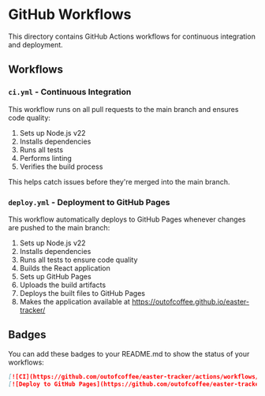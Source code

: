 # GitHub Workflows

This directory contains GitHub Actions workflows for continuous integration and deployment.

## Workflows

### `ci.yml` - Continuous Integration

This workflow runs on all pull requests to the main branch and ensures code quality:

1. Sets up Node.js v22
2. Installs dependencies 
3. Runs all tests
4. Performs linting
5. Verifies the build process

This helps catch issues before they're merged into the main branch.

### `deploy.yml` - Deployment to GitHub Pages

This workflow automatically deploys to GitHub Pages whenever changes are pushed to the main branch:

1. Sets up Node.js v22
2. Installs dependencies
3. Runs all tests to ensure code quality
4. Builds the React application
5. Sets up GitHub Pages
6. Uploads the build artifacts
7. Deploys the built files to GitHub Pages
8. Makes the application available at https://outofcoffee.github.io/easter-tracker/

## Badges

You can add these badges to your README.md to show the status of your workflows:

```markdown
[![CI](https://github.com/outofcoffee/easter-tracker/actions/workflows/ci.yml/badge.svg)](https://github.com/outofcoffee/easter-tracker/actions/workflows/ci.yml)
[![Deploy to GitHub Pages](https://github.com/outofcoffee/easter-tracker/actions/workflows/deploy.yml/badge.svg)](https://github.com/outofcoffee/easter-tracker/actions/workflows/deploy.yml)
```